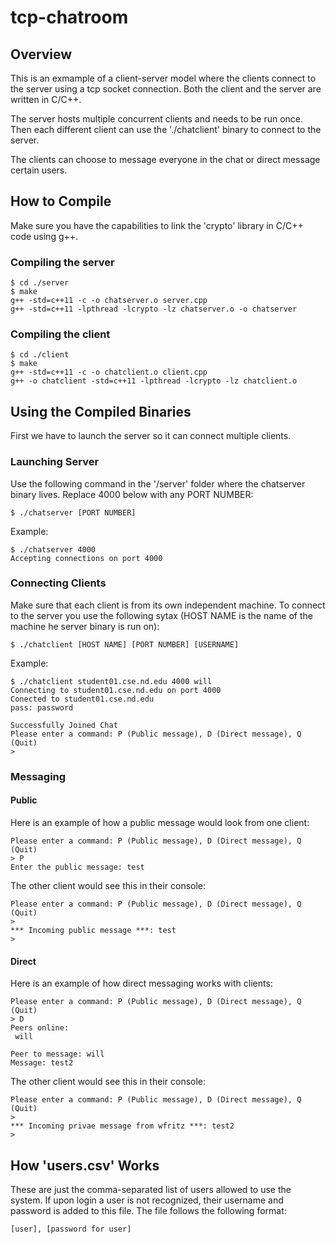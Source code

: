 # tcp-chatroom
## Overview
This is an exmample of a client-server model where the clients connect to the server using a tcp socket connection. Both the client and the server are written in C/C++. 

The server hosts multiple concurrent clients and needs to be run once. Then each different client can use the './chatclient' binary to connect to the server. 

The clients can choose to message everyone in the chat or direct message certain users.

## How to Compile
Make sure you have the capabilities to link the 'crypto' library in C/C++ code using g++.
### Compiling the server
```
$ cd ./server
$ make
g++ -std=c++11 -c -o chatserver.o server.cpp
g++ -std=c++11 -lpthread -lcrypto -lz chatserver.o -o chatserver
```
### Compiling the client
```
$ cd ./client
$ make
g++ -std=c++11 -c -o chatclient.o client.cpp
g++ -o chatclient -std=c++11 -lpthread -lcrypto -lz chatclient.o
```

## Using the Compiled Binaries
First we have to launch the server so it can connect multiple clients.
### Launching Server
Use the following command in the '/server' folder where the chatserver binary lives. Replace 4000 below with any PORT NUMBER:
```
$ ./chatserver [PORT NUMBER]
```
Example:
```
$ ./chatserver 4000
Accepting connections on port 4000
```
### Connecting Clients
Make sure that each client is from its own independent machine. To connect to the server you use the following sytax (HOST NAME is the name of the machine he server binary is run on):
```
$ ./chatclient [HOST NAME] [PORT NUMBER] [USERNAME]
```
Example:
```
$ ./chatclient student01.cse.nd.edu 4000 will
Connecting to student01.cse.nd.edu on port 4000
Conected to student01.cse.nd.edu
pass: password

Successfully Joined Chat
Please enter a command: P (Public message), D (Direct message), Q (Quit)
> 
```
### Messaging 
#### Public
Here is an example of how a public message would look from one client:
```
Please enter a command: P (Public message), D (Direct message), Q (Quit)
> P
Enter the public message: test
```
The other client would see this in their console:
```
Please enter a command: P (Public message), D (Direct message), Q (Quit)
> 
*** Incoming public message ***: test
> 
```
#### Direct
Here is an example of how direct messaging works with clients:
```
Please enter a command: P (Public message), D (Direct message), Q (Quit)
> D
Peers online: 
 will

Peer to message: will
Message: test2
```
The other client would see this in their console:
```
Please enter a command: P (Public message), D (Direct message), Q (Quit)
> 
*** Incoming privae message from wfritz ***: test2
>
```
## How 'users.csv' Works
These are just the comma-separated list of users allowed to use the system. If upon login a user is not recognized, their username and password is added to this file. The file follows the following format:
```
[user], [password for user]
```